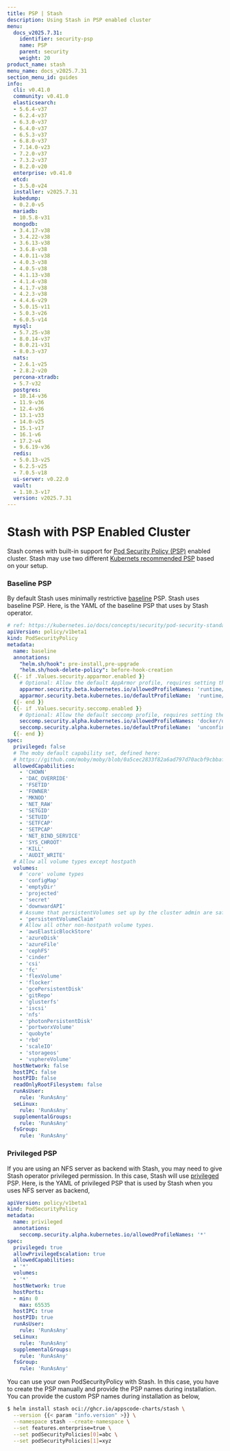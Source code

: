 ```yaml
---
title: PSP | Stash
description: Using Stash in PSP enabled cluster
menu:
  docs_v2025.7.31:
    identifier: security-psp
    name: PSP
    parent: security
    weight: 20
product_name: stash
menu_name: docs_v2025.7.31
section_menu_id: guides
info:
  cli: v0.41.0
  community: v0.41.0
  elasticsearch:
  - 5.6.4-v37
  - 6.2.4-v37
  - 6.3.0-v37
  - 6.4.0-v37
  - 6.5.3-v37
  - 6.8.0-v37
  - 7.14.0-v23
  - 7.2.0-v37
  - 7.3.2-v37
  - 8.2.0-v20
  enterprise: v0.41.0
  etcd:
  - 3.5.0-v24
  installer: v2025.7.31
  kubedump:
  - 0.2.0-v5
  mariadb:
  - 10.5.8-v31
  mongodb:
  - 3.4.17-v38
  - 3.4.22-v38
  - 3.6.13-v38
  - 3.6.8-v38
  - 4.0.11-v38
  - 4.0.3-v38
  - 4.0.5-v38
  - 4.1.13-v38
  - 4.1.4-v38
  - 4.1.7-v38
  - 4.2.3-v38
  - 4.4.6-v29
  - 5.0.15-v11
  - 5.0.3-v26
  - 6.0.5-v14
  mysql:
  - 5.7.25-v38
  - 8.0.14-v37
  - 8.0.21-v31
  - 8.0.3-v37
  nats:
  - 2.6.1-v25
  - 2.8.2-v20
  percona-xtradb:
  - 5.7-v32
  postgres:
  - 10.14-v36
  - 11.9-v36
  - 12.4-v36
  - 13.1-v33
  - 14.0-v25
  - 15.1-v17
  - 16.1-v6
  - 17.2-v4
  - 9.6.19-v36
  redis:
  - 5.0.13-v25
  - 6.2.5-v25
  - 7.0.5-v18
  ui-server: v0.22.0
  vault:
  - 1.10.3-v17
  version: v2025.7.31
---
```


# Stash with PSP Enabled Cluster

Stash comes with built-in support for [Pod Security Policy (PSP)](https://kubernetes.io/docs/concepts/policy/pod-security-policy/) enabled cluster. Stash may use two different [Kubernets recommended PSP](https://kubernetes.io/docs/concepts/security/pod-security-standards) based on your setup.

### Baseline PSP

 By default Stash uses minimally restrictive [baseline](https://kubernetes.io/docs/concepts/security/pod-security-standards/#baseline-default) PSP. Stash uses baseline PSP. Here, is the YAML of the baseline PSP that uses by Stash operator.

```yaml
# ref: https://kubernetes.io/docs/concepts/security/pod-security-standards/#policy-instantiation
apiVersion: policy/v1beta1
kind: PodSecurityPolicy
metadata:
  name: baseline
  annotations:
    "helm.sh/hook": pre-install,pre-upgrade
    "helm.sh/hook-delete-policy": before-hook-creation
  {{- if .Values.security.apparmor.enabled }}
    # Optional: Allow the default AppArmor profile, requires setting the default.
    apparmor.security.beta.kubernetes.io/allowedProfileNames: 'runtime/default'
    apparmor.security.beta.kubernetes.io/defaultProfileName:  'runtime/default'
  {{- end }}
  {{- if .Values.security.seccomp.enabled }}
    # Optional: Allow the default seccomp profile, requires setting the default.
    seccomp.security.alpha.kubernetes.io/allowedProfileNames: 'docker/default,runtime/default,unconfined'
    seccomp.security.alpha.kubernetes.io/defaultProfileName:  'unconfined'
  {{- end }}
spec:
  privileged: false
  # The moby default capability set, defined here:
  # https://github.com/moby/moby/blob/0a5cec2833f82a6ad797d70acbf9cbbaf8956017/oci/caps/defaults.go#L6-L19
  allowedCapabilities:
    - 'CHOWN'
    - 'DAC_OVERRIDE'
    - 'FSETID'
    - 'FOWNER'
    - 'MKNOD'
    - 'NET_RAW'
    - 'SETGID'
    - 'SETUID'
    - 'SETFCAP'
    - 'SETPCAP'
    - 'NET_BIND_SERVICE'
    - 'SYS_CHROOT'
    - 'KILL'
    - 'AUDIT_WRITE'
  # Allow all volume types except hostpath
  volumes:
    # 'core' volume types
    - 'configMap'
    - 'emptyDir'
    - 'projected'
    - 'secret'
    - 'downwardAPI'
    # Assume that persistentVolumes set up by the cluster admin are safe to use.
    - 'persistentVolumeClaim'
    # Allow all other non-hostpath volume types.
    - 'awsElasticBlockStore'
    - 'azureDisk'
    - 'azureFile'
    - 'cephFS'
    - 'cinder'
    - 'csi'
    - 'fc'
    - 'flexVolume'
    - 'flocker'
    - 'gcePersistentDisk'
    - 'gitRepo'
    - 'glusterfs'
    - 'iscsi'
    - 'nfs'
    - 'photonPersistentDisk'
    - 'portworxVolume'
    - 'quobyte'
    - 'rbd'
    - 'scaleIO'
    - 'storageos'
    - 'vsphereVolume'
  hostNetwork: false
  hostIPC: false
  hostPID: false
  readOnlyRootFilesystem: false
  runAsUser:
    rule: 'RunAsAny'
  seLinux:
    rule: 'RunAsAny'
  supplementalGroups:
    rule: 'RunAsAny'
  fsGroup:
    rule: 'RunAsAny'
```

### Privileged PSP

If you are using an NFS server as backend with Stash, you may need to give Stash operator privileged permission. In this case, Stash will use [privileged](https://kubernetes.io/docs/concepts/security/pod-security-standards/#privileged) PSP. Here, is the YAML of privileged PSP that is used by Stash when you uses NFS server as backend,

```yaml
apiVersion: policy/v1beta1
kind: PodSecurityPolicy
metadata:
  name: privileged
  annotations:
    seccomp.security.alpha.kubernetes.io/allowedProfileNames: '*'
spec:
  privileged: true
  allowPrivilegeEscalation: true
  allowedCapabilities:
  - '*'
  volumes:
  - '*'
  hostNetwork: true
  hostPorts:
  - min: 0
    max: 65535
  hostIPC: true
  hostPID: true
  runAsUser:
    rule: 'RunAsAny'
  seLinux:
    rule: 'RunAsAny'
  supplementalGroups:
    rule: 'RunAsAny'
  fsGroup:
    rule: 'RunAsAny'
```

You can use your own PodSecurityPolicy with Stash. In this case, you have to create the PSP manually and provide the PSP names during installation. You can provide the custom PSP names during installation as below,

```bash
$ helm install stash oci://ghcr.io/appscode-charts/stash \
  --version {{< param "info.version" >}} \
  --namespace stash --create-namespace \
  --set features.enterprise=true \
  --set podSecurityPolicies[0]=abc \
  --set podSecurityPolicies[1]=xyz
```
